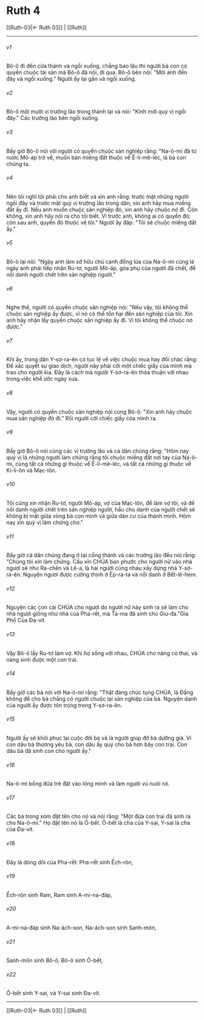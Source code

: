 # Ruth 4

[[Ruth-03|← Ruth 03]] | [[Ruth]]
***



###### v1 
Bô-ô đi đến cửa thành và ngồi xuống, chẳng bao lâu thì người bà con có quyền chuộc tài sản mà Bô-ô đã nói, đi qua. Bô-ô bèn nói: "Mời anh đến đây và ngồi xuống." Người ấy lại gần và ngồi xuống. 

###### v2 
Bô-ô mời mười vị trưởng lão trong thành lại và nói: "Kính mời quý vị ngồi đây." Các trưởng lão bèn ngồi xuống. 

###### v3 
Bấy giờ Bô-ô nói với người có quyền chuộc sản nghiệp rằng: "Na-ô-mi đã từ nước Mô-áp trở về, muốn bán miếng đất thuộc về Ê-li-mê-léc, là bà con chúng ta. 

###### v4 
Nên tôi nghĩ tôi phải cho anh biết và xin anh rằng: trước mặt những người ngồi đây và trước mặt quý vị trưởng lão trong dân, xin anh hãy mua miếng đất ấy đi. Nếu anh muốn chuộc sản nghiệp đó, xin anh hãy chuộc nó đi. Còn không, xin anh hãy nói ra cho tôi biết. Vì trước anh, không ai có quyền đó; còn sau anh, quyền đó thuộc về tôi." Người ấy đáp: "Tôi sẽ chuộc miếng đất ấy." 

###### v5 
Bô-ô lại nói: "Ngày anh làm sở hữu chủ cánh đồng lúa của Na-ô-mi cũng là ngày anh phải tiếp nhận Ru-tơ, người Mô-áp, góa phụ của người đã chết, để nối danh người chết trên sản nghiệp người." 

###### v6 
Nghe thế, người có quyền chuộc sản nghiệp nói: "Nếu vậy, tôi không thể chuộc sản nghiệp ấy được, vì nó có thể tổn hại đến sản nghiệp của tôi. Xin anh hãy nhận lấy quyền chuộc sản nghiệp ấy đi. Vì tôi không thể chuộc nó được." 

###### v7 
Khi ấy, trong dân Y-sơ-ra-ên có tục lệ về việc chuộc mua hay đổi chác rằng: Để xác quyết sự giao dịch, người này phải cởi một chiếc giầy của mình mà trao cho người kia. Đây là cách mà người Y-sơ-ra-ên thỏa thuận với nhau trong việc khế ước ngày xưa. 

###### v8 
Vậy, người có quyền chuộc sản nghiệp nói cùng Bô-ô: "Xin anh hãy chuộc mua sản nghiệp đó đi." Rồi người cởi chiếc giầy của mình ra. 

###### v9 
Bấy giờ Bô-ô nói cùng các vị trưởng lão và cả dân chúng rằng: "Hôm nay quý vị là những người làm chứng rằng tôi chuộc miếng đất nơi tay của Na-ô-mi, cùng tất cả những gì thuộc về Ê-li-mê-léc, và tất cả những gì thuộc về Ki-li-ôn và Mạc-lôn. 

###### v10 
Tôi cũng xin nhận Ru-tơ, người Mô-áp, vợ của Mạc-lôn, để làm vợ tôi, và để nối danh người chết trên sản nghiệp người, hầu cho danh của người chết sẽ không bị mất giữa vòng bà con mình và giữa dân cư của thành mình. Hôm nay xin quý vị làm chứng cho." 

###### v11 
Bấy giờ cả dân chúng đang ở tại cổng thành và các trưởng lão đều nói rằng: "Chúng tôi xin làm chứng. Cầu xin CHÚA ban phước cho người nữ vào nhà ngươi sẽ như Ra-chên và Lê-a, là hai người cùng nhau xây dựng nhà Y-sơ-ra-ên. Nguyện ngươi được cường thịnh ở Ép-ra-ta và nổi danh ở Bết-lê-hem. 

###### v12 
Nguyện các con cái CHÚA cho ngươi do người nữ này sinh ra sẽ làm cho nhà ngươi giống như nhà của Pha-rết, mà Ta-ma đã sinh cho Giu-đa."Gia Phổ Của Đa-vít 

###### v13 
Vậy Bô-ô lấy Ru-tơ làm vợ. Khi họ sống với nhau, CHÚA cho nàng có thai, và nàng sinh được một con trai. 

###### v14 
Bấy giờ các bà nói với Na-ô-mi rằng: "Thật đáng chúc tụng CHÚA, là Đấng không để cho bà chẳng có người chuộc lại sản nghiệp của bà. Nguyện danh của người ấy được tôn trọng trong Y-sơ-ra-ên. 

###### v15 
Người ấy sẽ khôi phục lại cuộc đời bà và là người giúp đỡ bà dưỡng già. Vì con dâu bà thương yêu bà, con dâu ấy quý cho bà hơn bảy con trai. Con dâu bà đã sinh con cho người ấy." 

###### v16 
Na-ô-mi bồng đứa trẻ đặt vào lòng mình và làm người vú nuôi nó. 

###### v17 
Các bà trong xóm đặt tên cho nó và nói rằng: "Một đứa con trai đã sinh ra cho Na-ô-mi." Họ đặt tên nó là Ô-bết. Ô-bết là cha của Y-sai, Y-sai là cha của Đa-vít. 

###### v18 
Đây là dòng dõi của Pha-rết: Pha-rết sinh Ếch-rôn, 

###### v19 
Ếch-rôn sinh Ram, Ram sinh A-mi-na-đáp, 

###### v20 
A-mi-na-đáp sinh Na-ách-son, Na-ách-son sinh Sanh-môn, 

###### v21 
Sanh-môn sinh Bô-ô, Bô-ô sinh Ô-bết, 

###### v22 
Ô-bết sinh Y-sai, và Y-sai sinh Đa-vít.

***
[[Ruth-03|← Ruth 03]] | [[Ruth]]
